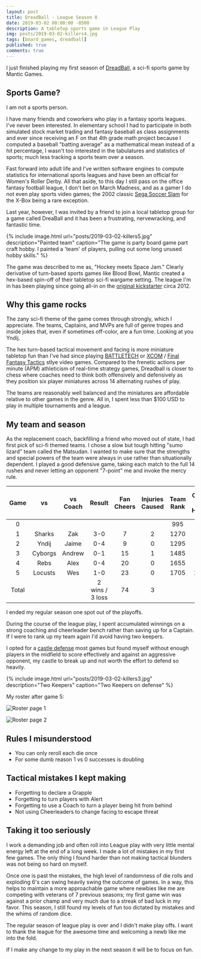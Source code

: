 ```yaml
---
layout: post
title: DreadBall - League Season 8
date: 2019-03-02 00:00:00 -0500
description: A tabletop sports game in League Play 
img: posts/2019-03-02-killers4.jpg
tags: [board_games, dreadball]
published: true
comments: true
---
```


I just finished playing my first season of [DreadBall](http://www.manticgames.com/mantic-shop/dreadball.html), a sci-fi sports game by Mantic Games.

## Sports Game?

I am not a sports person. 

I have many friends and coworkers who play in a fantasy sports leagues.  I've never been interested.  In elementary school I had to participate in both simulated stock market trading and fantasy baseball as class assignments and ever since receiving an F on that 4th grade math project because I computed a baseball "batting average" as a mathematical mean instead of a hit percentage, I wasn't too interested in the tabulatures and statistics of sports; much less tracking a sports team over a season.

Fast forward into adult life and I've written software engines to compute statistics for international sports leagues and have been an official for Women's Roller Derby.  All that aside, to this day I still pass on the office fantasy football league, I don't bet on March Madness, and as a gamer I do not even play sports video games; the 2002 classic [Sega Soccer Slam](https://www.giantbomb.com/sega-soccer-slam/3030-17290/) for the X-Box being a rare exception.  

Last year, however, I was invited by a friend to join a local tabletop group for a game called DreaBall and it has been a frustrating, nervewracking, and fantastic time.  

{% include image.html url="posts/2019-03-02-killers5.jpg" description="Painted team" caption="The game is party board game part craft hobby.  I painted a 'team' of players, pulling out some long unused hobby skills." %}

The game was described to me as, "Hockey meets Space Jam." Clearly derivative of turn-based sports games like Blood Bowl, Mantic created a hex-based spin-off of their tabletop sci-fi wargame setting.  The league I'm in has been playing since going all-in on the [original kickstarter](https://www.kickstarter.com/projects/1744629938/dreadball-the-futuristic-sports-game) circa 2012.

## Why this game rocks

The zany sci-fi theme of the game comes through strongly, which I appreciate.  The teams, Captains, and MVPs are full of genre tropes and inside jokes that, even if sometimes off-color, are a fun time.  Looking at you Yndij.

The hex turn-based tactical movement and facing is more miniature tabletop fun than I've had since playing [BATTLETECH](http://battletechgame.com/) or [XCOM](https://www.giantbomb.com/xcom-enemy-unknown/3030-37152/) / [Final Fantasy Tactics](https://www.giantbomb.com/final-fantasy-tactics/3025-615/) stlye video games. Compared to the frenetic actions per minute (APM) athleticism of real-time strategy games, Dreadball is closer to chess where coaches need to think both offensively and defensively as they position six player miniatures across 14 alternating rushes of play.  

The teams are reasonably well balanced and the miniatures are affordable relative to other games in the genre. All in, I spent less than $100 USD to play in multiple tournaments and a league.

## My team and season

As the replacement coach, backfilling a friend who moved out of state, I had first pick of sci-fi themed teams.  I chose a slow but tough hitting "sumo lizard" team called the Matsudan.  I wanted to make sure that the strengths and special powers of the team were always in use rather than situationally dependent.  I played a good defensive game, taking each match to the full 14 rushes and never letting an opponent "7-point" me and invoke the mercy rule.

|  Game 	|    vs   	| vs  Coach 	|     Result    	| Fan Cheers 	| Injuries Caused 	| Team  Rank 	| Cash  On  Hand 	| 2nd edition league Points 	| CORT  points 	|
|:-----:	|:-------:	|:---------:	|:-------------:	|:----:	|:---:	|:----------:	|:--------------:	|:-------------------------:	|:------------:	|
|   0   	|         	|           	|               	|      	|     	|     995    	|        0       	|                           	|              	|
|   1   	|  Sharks 	|    Zak    	|      3-0      	|   7  	|  2  	|    1270    	|       10       	|             3             	|       3      	|
|   2   	|  Yndij  	|   Jaime   	|      0-4      	|   9  	|  0  	|    1295    	|       60       	|             1             	|       0      	|
|   3   	| Cyborgs 	|   Andrew  	|      0-1      	|  15  	|  1  	|    1485    	|       25       	|             1             	|       0      	|
|   4   	|   Rebs  	|    Alex   	|      0-4      	|  20  	|  0  	|    1655    	|       35       	|             1             	|       0      	|
|   5   	| Locusts 	|    Wes    	|      1-0      	|  23  	|  0  	|    1705    	|       135      	|             3             	|       3      	|
| Total 	|         	|           	| 2 wins / 3 loss 	|  74  	|  3  	|            	|                	|             9             	|       6      	|


I ended my regular season one spot out of the playoffs.

During the course of the league play, I spent accumulated winnings on a strong coaching and cheerleader bench rather than saving up for a Captain. If I were to rank up my team again I'd avoid having two keepers. 

I opted for a [castle defense](https://breaddoll.wordpress.com/2018/03/13/pitch-protocols-famous-formations-the-castle/) most games but found myself without enough players in the midfield to score effectively and against an aggressive opponent, my castle to break up and not worth the effort to defend so heavily.

{% include image.html url="posts/2019-03-02-killers3.jpg" description="Two Keepers" caption="Two Keepers on defense" %}

My roster after game 5:

![Roster page 1]({{site.baseurl}}/assets/img/posts/2019-03-02-killers1.jpg)

![Roster page 2]({{site.baseurl}}/assets/img/posts/2019-03-02-killers2.jpg)

## Rules I misunderstood

* You can only reroll each die once
* For some dumb reason 1 vs 0 successes is doubling

## Tactical mistakes I kept making

* Forgetting to declare a Grapple
* Forgetting to turn players with Alert
* Forgetting to use a Coach to turn a player being hit from behind
* Not using Cheerleaders to change facing to escape threat

## Taking it too seriously

I work a demanding job and often roll into League play with very little mental energy left at the end of a long week.  I made a lot of mistakes in my first few games.  The only thing I found harder than not making tactical blunders was not being so hard on myself.

Once one is past the mistakes, the high level of randomness of die rolls and exploding 6's can swing heavily swing the outcome of games. In a way, this helps to maintain a more approachable game where newbies like me are competing with veterans of 7 previous seasons; my first game win was against a prior champ and very much due to a streak of bad luck in my favor. This season, I still found my levels of fun too dictated by mistakes and the whims of random dice.

The regular season of league play is over and I didn't make play offs.  I want to thank the league for the awesome time and welcoming a newb like me into the fold. 

If I make any change to my play in the next season it will be to focus on fun.
